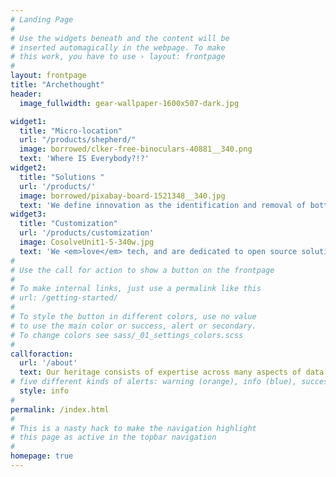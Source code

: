 ```yaml
---
# Landing Page
#
# Use the widgets beneath and the content will be
# inserted automagically in the webpage. To make
# this work, you have to use › layout: frontpage
#
layout: frontpage
title: "Archethought"
header:
  image_fullwidth: gear-wallpaper-1600x507-dark.jpg

widget1:
  title: "Micro-location"
  url: "/products/shepherd/"
  image: borrowed/clker-free-binoculars-40881__340.png
  text: 'Where IS Everybody?!?'
widget2:
  title: "Solutions "
  url: '/products/'
  image: borrowed/pixabay-board-1521348__340.jpg
  text: 'We define innovation as the identification and removal of bottlenecks. That is what we do! '
widget3:
  title: "Customization"
  url: '/products/customization'
  image: CosolveUnit1-5-340w.jpg
  text: 'We <em>love</em> tech, and are dedicated to open source solutions.'
#
# Use the call for action to show a button on the frontpage
#
# To make internal links, just use a permalink like this
# url: /getting-started/
#
# To style the button in different colors, use no value
# to use the main color or success, alert or secondary.
# To change colors see sass/_01_settings_colors.scss
#
callforaction:
  url: '/about'
  text: Our heritage consists of expertise across many aspects of data science, artificial intelligence, machine learning, software and hardware engineering, and full stack web development. We are a community focused organization with great enthusiasm towards innovations that improve the daily lives of our citizens.
# five different kinds of alerts: warning (orange), info (blue), success, alert (red) and text (blue).
  style: info
#  
permalink: /index.html
#
# This is a nasty hack to make the navigation highlight
# this page as active in the topbar navigation
#
homepage: true
---
```

